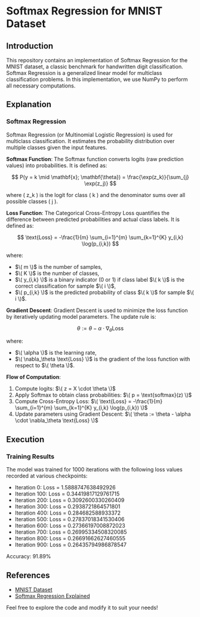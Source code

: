 # Softmax Regression for MNIST Dataset

## Introduction

This repository contains an implementation of Softmax Regression for the MNIST dataset, a classic benchmark for handwritten digit classification. Softmax Regression is a generalized linear model for multiclass classification problems. In this implementation, we use NumPy to perform all necessary computations.

## Explanation

### Softmax Regression

Softmax Regression (or Multinomial Logistic Regression) is used for multiclass classification. It estimates the probability distribution over multiple classes given the input features.

**Softmax Function**:
The Softmax function converts logits (raw prediction values) into probabilities. It is defined as:

$$ P(y = k \mid \mathbf{x}; \mathbf{\theta}) = \frac{\exp(z_k)}{\sum_{j} \exp(z_j)} $$

where \( z_k \) is the logit for class \( k \) and the denominator sums over all possible classes \( j \).

**Loss Function**:
The Categorical Cross-Entropy Loss quantifies the difference between predicted probabilities and actual class labels. It is defined as:

$$ \text{Loss} = -\frac{1}{m} \sum_{i=1}^{m} \sum_{k=1}^{K} y_{i,k} \log(p_{i,k}) $$

where:
- $\( m \)$ is the number of samples,
- $\( K \)$ is the number of classes,
- $\( y_{i,k} \)$ is a binary indicator (0 or 1) if class label $\( k \)$ is the correct classification for sample $\( i \)$,
- $\( p_{i,k} \)$ is the predicted probability of class $\( k \)$ for sample $\( i \)$.

**Gradient Descent**:
Gradient Descent is used to minimize the loss function by iteratively updating model parameters. The update rule is:

$$ \theta := \theta - \alpha \cdot \nabla_\theta \text{Loss} $$

where:
- $\( \alpha \)$ is the learning rate,
- $\( \nabla_\theta \text{Loss} \)$ is the gradient of the loss function with respect to $\( \theta \)$.

**Flow of Computation**:
1. Compute logits: $\( z = X \cdot \theta \)$
2. Apply Softmax to obtain class probabilities: $\( p = \text{softmax}(z) \)$
3. Compute Cross-Entropy Loss: $\( \text{Loss} = -\frac{1}{m} \sum_{i=1}^{m} \sum_{k=1}^{K} y_{i,k} \log(p_{i,k}) \)$
4. Update parameters using Gradient Descent: $\( \theta := \theta - \alpha \cdot \nabla_\theta \text{Loss} \)$

## Execution

### Training Results

The model was trained for 1000 iterations with the following loss values recorded at various checkpoints:
- Iteration 0: Loss = 1.5888747638492926
- Iteration 100: Loss = 0.34419817129761715
- Iteration 200: Loss = 0.3092600330260409
- Iteration 300: Loss = 0.2938721864571801
- Iteration 400: Loss = 0.284682588933372
- Iteration 500: Loss = 0.27837018341530406
- Iteration 600: Loss = 0.27366197008872023
- Iteration 700: Loss = 0.26995334508320085
- Iteration 800: Loss = 0.26691662627460555
- Iteration 900: Loss = 0.26435794986878547

Accuracy: 91.89%


## References

- [MNIST Dataset](http://yann.lecun.com/exdb/mnist/)
- [Softmax Regression Explained]([https://towardsdatascience.com/softmax-regression-a-guide-for-machine-learning-4bdb4c30ff6c](https://machinelearningcoban.com/2017/02/17/softmax/#-gioi-thieu))

Feel free to explore the code and modify it to suit your needs!
